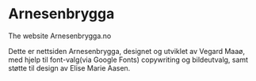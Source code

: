 # Arnesenbrygga
The website Arnesenbrygga.no

Dette er nettsiden Arnesenbrygga, designet og utviklet av Vegard Maaø, med hjelp til font-valg(via Google Fonts) copywriting og bildeutvalg, samt støtte til design av Elise Marie Aasen.
